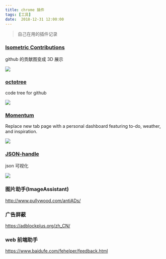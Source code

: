 ```yaml
---
title: chrome 插件
tags: [工具]
date:  2018-12-31 12:00:00
---
```



> 自己在用的插件记录


### [Isometric Contributions](https://chrome.google.com/webstore/detail/isometric-contributions/mjoedlfflcchnleknnceiplgaeoegien/related)

github 的贡献图变成 3D 展示

![](https://beer-1256523277.cos.ap-shanghai.myqcloud.com/blog/IsometricContributions.jpg
)

<!--more-->

### [octotree](https://chrome.google.com/webstore/detail/octotree/bkhaagjahfmjljalopjnoealnfndnagc)


code tree for github 

![](https://beer-1256523277.cos.ap-shanghai.myqcloud.com/blog/octotree.jpg
)


### [Momentum](https://chrome.google.com/webstore/detail/momentum/laookkfknpbbblfpciffpaejjkokdgca)

Replace new tab page with a personal dashboard featuring to-do, weather, and inspiration.


![](https://beer-1256523277.cos.ap-shanghai.myqcloud.com/blog/momentum.jpg
)

### [JSON-handle](https://chrome.google.com/webstore/detail/json-handle/iahnhfdhidomcpggpaimmmahffihkfnj)


json  可视化

![](https://beer-1256523277.cos.ap-shanghai.myqcloud.com/blog/json-handle.gif
)


### 图片助手(ImageAssistant)

http://www.pullywood.com/antiADs/


### 广告屏蔽

https://adblockplus.org/zh_CN/


### web 前端助手

https://www.baidufe.com/fehelper/feedback.html
